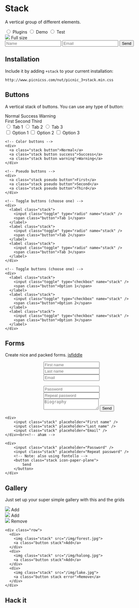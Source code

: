 # Stack
<link rel="stylesheet" href="/nut/raw+stack_2.fresh.css">


A vertical group of different elements.

<div class="row">
  <div>
    <label class="stack">
      <input class="toggle" type="radio" name="stack" />
      <span class="button icon-puzzle">Plugins</span>
    </label>
    <label class="stack">
      <input class="toggle" type="radio" name="stack" />
      <span class="button icon-picture">Demo</span>
    </label>
    <label class="stack">
      <input class="toggle" type="radio" name="stack" />
      <span class="button icon-help-circled">Test</span>
    </label>
  </div>
  <div>
    <img class="stack" src="/img/forest.jpg">
    <a class="button stack">Full size</a>
  </div>
  <div>
    <input class="stack" placeholder="Name" />
    <input class="stack" placeholder="Email" />
    <button class="stack icon-paper-plane">
        Send
    </button>
  </div>
</div>


## Installation

Include it by adding `+stack` to your current installation:

    http://www.picnicss.com/nut/picnic_3+stack.min.css




## Buttons

A vertical stack of buttons. You can use any type of button:

<div class="row">
  
  <!-- Color buttons -->
  <div>
    <a class="stack button">Normal</a>
    <a class="stack button success">Success</a>
    <a class="stack button warning">Warning</a>
  </div>
  
  <!-- Pseudo buttons -->
  <div>
    <a class="stack pseudo button">First</a>
    <a class="stack pseudo button">Second</a>
    <a class="stack pseudo button">Third</a>
  </div>

  <!-- Toggle buttons (choose one) -->
  <div>
    <label class="stack">
      <input class="toggle" type="radio" name="stack" />
      <span class="button">Tab 1</span>
    </label>
    <label class="stack">
      <input class="toggle" type="radio" name="stack" />
      <span class="button">Tab 2</span>
    </label>
    <label class="stack">
      <input class="toggle" type="radio" name="stack" />
      <span class="button">Tab 3</span>
    </label>
  </div>

  <!-- Toggle buttons (choose one) -->
  <div>
    <label class="stack">
      <input class="toggle" type="checkbox" name="stack" />
      <span class="button">Option 1</span>
    </label>
    <label class="stack">
      <input class="toggle" type="checkbox" name="stack" />
      <span class="button">Option 2</span>
    </label>
    <label class="stack">
      <input class="toggle" type="checkbox" name="stack" />
      <span class="button">Option 3</span>
    </label>
  </div>
</div>


    <!-- Color buttons -->
    <div>
      <a class="stack button">Normal</a>
      <a class="stack button success">Success</a>
      <a class="stack button warning">Warning</a>
    </div>
    
    <!-- Pseudo buttons -->
    <div>
      <a class="stack pseudo button">First</a>
      <a class="stack pseudo button">Second</a>
      <a class="stack pseudo button">Third</a>
    </div>

    <!-- Toggle buttons (choose one) -->
    <div>
      <label class="stack">
        <input class="toggle" type="radio" name="stack" />
        <span class="button">Tab 1</span>
      </label>
      <label class="stack">
        <input class="toggle" type="radio" name="stack" />
        <span class="button">Tab 2</span>
      </label>
      <label class="stack">
        <input class="toggle" type="radio" name="stack" />
        <span class="button">Tab 3</span>
      </label>
    </div>

    <!-- Toggle buttons (choose one) -->
    <div>
      <label class="stack">
        <input class="toggle" type="checkbox" name="stack" />
        <span class="button">Option 1</span>
      </label>
      <label class="stack">
        <input class="toggle" type="checkbox" name="stack" />
        <span class="button">Option 2</span>
      </label>
      <label class="stack">
        <input class="toggle" type="checkbox" name="stack" />
        <span class="button">Option 3</span>
      </label>
    </div>





## Forms

Create nice and packed forms. [jsfiddle](http://jsfiddle.net/ddmv3dsr/4/)

<div style="max-width: 250px; margin: 0 auto">
  <div>
      <input class="stack" placeholder="First name" />
      <input class="stack" placeholder="Last name" />
      <input class="stack" placeholder="Email" />
  </div><br><!-- aham -->

  <div>
      <input class="stack" placeholder="Password" />
      <input class="stack" placeholder="Repeat password" />
      <textarea class="stack" placeholder="Biography"></textarea>
      <button class="stack icon-paper-plane">
          Send
      </button>
  </div>
</div>


    <div>
        <input class="stack" placeholder="First name" />
        <input class="stack" placeholder="Last name" />
        <input class="stack" placeholder="Email" />
    </div><br><!-- aham -->
    
    <div>
        <input class="stack" placeholder="Password" />
        <input class="stack" placeholder="Repeat password" />
        <!-- Note: also using fontello -->
        <button class="stack icon-paper-plane">
            Send
        </button>
    </div>



## Gallery

Just set up your super simple  gallery with this and the grids

<div class="row">
  <div>
    <img class="stack" src="/img/forest.jpg">
    <a class="button stack">Add</a>
  </div>
  <div>
    <img class="stack" src="/img/halong.jpg">
    <a class="button stack">Add</a>
  </div>
  <div>
    <img class="stack" src="/img/lake.jpg">
    <a class="button stack error">Remove</a>
  </div>
</div>

    <div class="row">
      <div>
        <img class="stack" src="/img/forest.jpg">
        <a class="button stack">Add</a>
      </div>
      <div>
        <img class="stack" src="/img/halong.jpg">
        <a class="button stack">Add</a>
      </div>
      <div>
        <img class="stack" src="/img/lake.jpg">
        <a class="button stack error">Remove</a>
      </div>
    </div>


## Hack it





